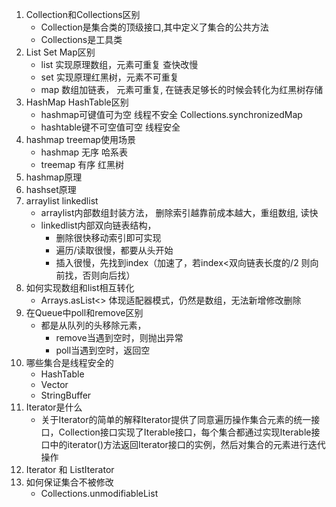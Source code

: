 1. Collection和Collections区别
    * Collection是集合类的顶级接口,其中定义了集合的公共方法
    * Collections是工具类
2. List Set Map区别
    * list 实现原理数组，元素可重复 查快改慢
    * set 实现原理红黑树，元素不可重复 
    * map 数组加链表， 元素可重复, 在链表足够长的时候会转化为红黑树存储
3. HashMap HashTable区别
    * hashmap可键值可为空 线程不安全 Collections.synchronizedMap
    * hashtable键不可空值可空 线程安全
4. hashmap treemap使用场景
    * hashmap 无序 哈系表
    * treemap 有序 红黑树
5. hashmap原理
6. hashset原理
7. arraylist linkedlist
    * arraylist内部数组封装方法， 删除索引越靠前成本越大，重组数组, 读快
    * linkedlist内部双向链表结构，
        * 删除很快移动索引即可实现
        * 遍历/读取很慢，都要从头开始
        * 插入很慢，先找到index（加速了，若index<双向链表长度的/2 则向前找，否则向后找）
8. 如何实现数组和list相互转化
    * Arrays.asList<> 体现适配器模式，仍然是数组，无法新增修改删除
9. 在Queue中poll和remove区别
    * 都是从队列的头移除元素，
        * remove当遇到空时，则抛出异常
        * poll当遇到空时，返回空
10. 哪些集合是线程安全的
    * HashTable
    * Vector
    * StringBuffer
11. Iterator是什么
    * 关于Iterator的简单的解释Iterator提供了同意遍历操作集合元素的统一接口，Collection接口实现了Iterable接口，每个集合都通过实现Iterable接口中的iterator()方法返回Iterator接口的实例，然后对集合的元素进行迭代操作
12. Iterator 和 ListIterator
13. 如何保证集合不被修改
     * Collections.unmodifiableList
     